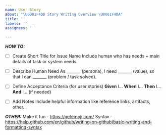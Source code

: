 ```yaml
---
name: User Story
about: "\U0001F4DD Story Writing Overview \U0001F4DA"
title: ''
labels: ''
assignees: ''

---
```


***HOW TO:***

- [ ] Create Short Title for Issue Name
Include human who has needs + main details of task or system needs.

- [ ] Describe Human Need
As _______ (persona), I need _______ (value), so that I can _______ (problem / task solved).

- [ ] Define Acceptance Criteria (for user stories)
**Given** I...
**When** I... 
**Then** I...
**And** I... (if needed)

- [ ] Add Notes
Include helpful information like reference links, artifacts, other...

***OTHER:*** 
Make it fun - https://getemoji.com/
Syntax - https://help.github.com/en/github/writing-on-github/basic-writing-and-formatting-syntax
